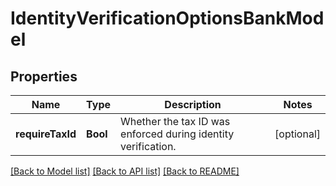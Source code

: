 # IdentityVerificationOptionsBankModel

## Properties
Name | Type | Description | Notes
------------ | ------------- | ------------- | -------------
**requireTaxId** | **Bool** | Whether the tax ID was enforced during identity verification. | [optional] 

[[Back to Model list]](../README.md#documentation-for-models) [[Back to API list]](../README.md#documentation-for-api-endpoints) [[Back to README]](../README.md)


